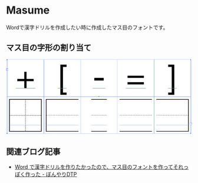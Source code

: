 # Masume
Wordで漢字ドリルを作成したい時に作成したマス目のフォントです。

## マス目の字形の割り当て

![マス目の字形の割り当て](maseme_wariate.png "マス目の字形の割り当て")

## 関連ブログ記事

- [Word で漢字ドリルを作りたかったので、マス目のフォントを作ってそれっぽく作った \- ぼんやりDTP](https://bonyari-dtp.hatenablog.com/entry/2020/12/19/123748)
